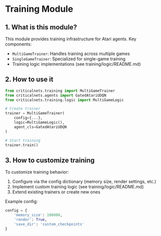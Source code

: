 # Training Module

## 1. What is this module?
This module provides training infrastructure for Atari agents. Key components:
- `MultiGameTrainer`: Handles training across multiple games
- `SingleGameTrainer`: Specialized for single-game training
- Training logic implementations (see training/logic/README.md)

## 2. How to use it
```python
from criticalnets.training import MultiGameTrainer
from criticalnets.agents import GatedAtariUDQN
from criticalnets.training.logic import MultiGameLogic

# Create trainer
trainer = MultiGameTrainer(
    config={...},
    logic=MultiGameLogic(),
    agent_cls=GatedAtariUDQN
)

# Start training
trainer.train()
```

## 3. How to customize training
To customize training behavior:
1. Configure via the config dictionary (memory size, render settings, etc.)
2. Implement custom training logic (see training/logic/README.md)
3. Extend existing trainers or create new ones

Example config:
```python
config = {
    'memory_size': 100000,
    'render': True,
    'save_dir': 'custom_checkpoints'
}
